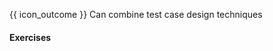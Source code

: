 <span id="prereqs"></span>

<span id="outcomes">{{ icon_outcome }} Can combine test case design techniques</span>

<div id="title">

#### Exercises

</div>

<div id="body">
<div>

<div id="extras">

<include src="exercises.md" />

</div>